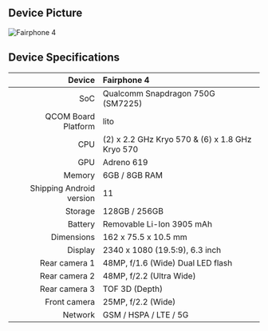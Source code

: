 ## Device Picture
![Fairphone 4](https://i.imgur.com/B0Sy2T7.jpeg)

## Device Specifications

| Device                   | Fairphone 4                                     |
| -----------------------: | :---------------------------------------------- |
| SoC                      | Qualcomm Snapdragon 750G (SM7225)               |
| QCOM Board Platform      | lito                                            |
| CPU                      | (2) x 2.2 GHz Kryo 570 & (6) x 1.8 GHz Kryo 570 |
| GPU                      | Adreno 619                                      |
| Memory                   | 6GB / 8GB RAM                                   |
| Shipping Android version | 11                                              |
| Storage                  | 128GB / 256GB                                   |
| Battery                  | Removable Li-Ion 3905 mAh                       |
| Dimensions               | 162 x 75.5 x 10.5 mm                            |
| Display                  | 2340 x 1080 (19.5:9), 6.3 inch                  |
| Rear camera 1            | 48MP, f/1.6 (Wide) Dual LED flash               |
| Rear camera 2            | 48MP, f/2.2 (Ultra Wide)                        |
| Rear camera 3            | TOF 3D (Depth)                                  |
| Front camera             | 25MP, f/2.2 (Wide)                              |
| Network                  | GSM / HSPA / LTE / 5G                           |
